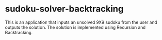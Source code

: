 # sudoku-solver-backtracking
This is an application that inputs an unsolved 9X9 sudoku from the user and outputs the solution. The solution is implemented using Recursion and Backtracking.
